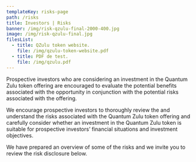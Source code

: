 ```yaml
---
templateKey: risks-page
path: /risks
title: Investors | Risks
banner: /img/risk-qzulu-final-2000-400.jpg
image: /img/risk-qzulu-final.jpg
filesList:
  - title: QZulu token website.
    file: /img/qzulu-token-website.pdf
  - title: PDF de test.
    file: /img/qzulu.pdf
---
```


Prospective investors who are considering an investment in the Quantum Zulu token offering are encouraged to evaluate the potential benefits associated with the opportunity in conjunction with the potential risks associated with the offering.

We encourage prospective investors to thoroughly review the and understand the risks associated with the Quantum Zulu token offering and carefully consider whether an investment in the Quantum Zulu token is suitable for prospective investors’ financial situations and investment objectives.

We have prepared an overview of some of the risks and we invite you to review the risk disclosure below.

